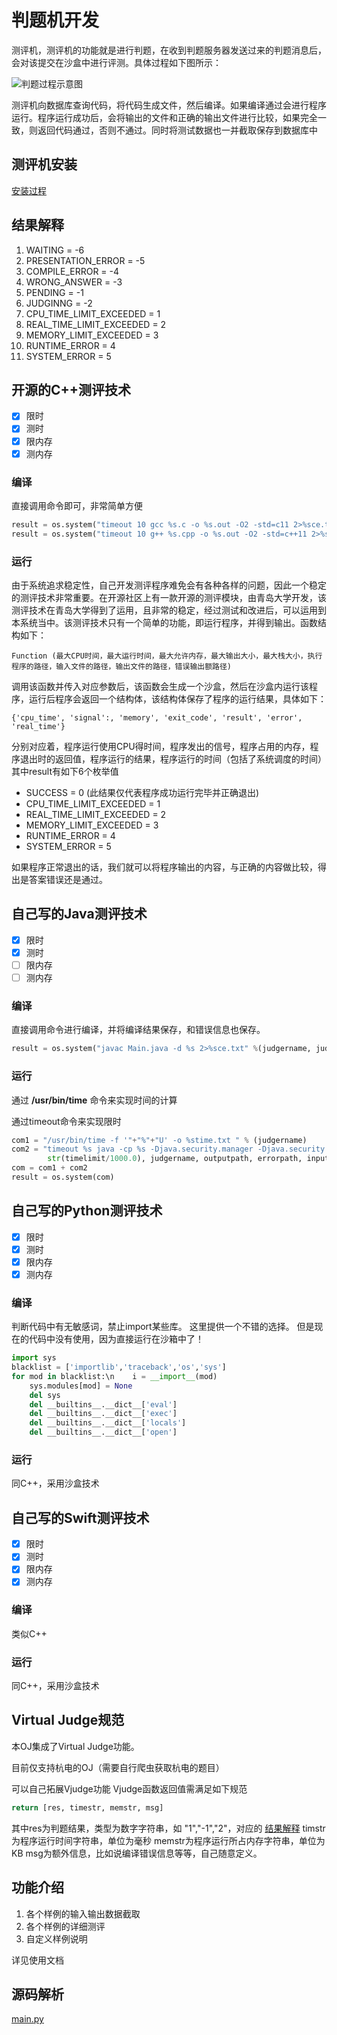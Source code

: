 # 判题机开发

测评机，测评机的功能就是进行判题，在收到判题服务器发送过来的判题消息后，会对该提交在沙盒中进行评测。具体过程如下图所示：

![判题过程示意图](/img/faq/db4.png)

测评机向数据库查询代码，将代码生成文件，然后编译。如果编译通过会进行程序运行。程序运行成功后，会将输出的文件和正确的输出文件进行比较，如果完全一致，则返回代码通过，否则不通过。同时将测试数据也一并截取保存到数据库中

## 测评机安装

[安装过程](https://github.com/Linzecong/LPOJ/blob/master/Judger/README.md)

## 结果解释
1. WAITING = -6
1. PRESENTATION_ERROR = -5
1. COMPILE_ERROR = -4
1. WRONG_ANSWER = -3
1. PENDING = -1
1. JUDGINNG = -2
1. CPU_TIME_LIMIT_EXCEEDED = 1
1. REAL_TIME_LIMIT_EXCEEDED = 2
1. MEMORY_LIMIT_EXCEEDED = 3
1. RUNTIME_ERROR = 4
1. SYSTEM_ERROR = 5

## 开源的C++测评技术

- [x] 限时
- [x] 测时
- [x] 限内存
- [x] 测内存

### 编译

直接调用命令即可，非常简单方便
```py
result = os.system("timeout 10 gcc %s.c -o %s.out -O2 -std=c11 2>%sce.txt" %(judgername, judgername, judgername))
result = os.system("timeout 10 g++ %s.cpp -o %s.out -O2 -std=c++11 2>%sce.txt" %(judgername, judgername, judgername))
```

### 运行
由于系统追求稳定性，自己开发测评程序难免会有各种各样的问题，因此一个稳定的测评技术非常重要。在开源社区上有一款开源的测评模块，由青岛大学开发，该测评技术在青岛大学得到了运用，且非常的稳定，经过测试和改进后，可以运用到本系统当中。该测评技术只有一个简单的功能，即运行程序，并得到输出。函数结构如下：
```
Function (最大CPU时间，最大运行时间，最大允许内存，最大输出大小，最大栈大小，执行程序的路径，输入文件的路径，输出文件的路径，错误输出额路径)
```
调用该函数并传入对应参数后，该函数会生成一个沙盒，然后在沙盒内运行该程序，运行后程序会返回一个结构体，该结构体保存了程序的运行结果，具体如下：
```
{'cpu_time', 'signal':, 'memory', 'exit_code', 'result', 'error', 'real_time'}
```
分别对应着，程序运行使用CPU得时间，程序发出的信号，程序占用的内存，程序退出时的返回值，程序运行的结果，程序运行的时间（包括了系统调度的时间）其中result有如下6个枚举值

+ SUCCESS = 0 (此结果仅代表程序成功运行完毕并正确退出)
+ CPU_TIME_LIMIT_EXCEEDED = 1
+ REAL_TIME_LIMIT_EXCEEDED = 2
+ MEMORY_LIMIT_EXCEEDED = 3
+ RUNTIME_ERROR = 4
+ SYSTEM_ERROR = 5

如果程序正常退出的话，我们就可以将程序输出的内容，与正确的内容做比较，得出是答案错误还是通过。

## 自己写的Java测评技术

- [x] 限时
- [x] 测时
- [ ] 限内存
- [ ] 测内存

### 编译

直接调用命令进行编译，并将编译结果保存，和错误信息也保存。

```py
result = os.system("javac Main.java -d %s 2>%sce.txt" %(judgername, judgername))
```

### 运行

通过 **/usr/bin/time** 命令来实现时间的计算

通过timeout命令来实现限时

```py
com1 = "/usr/bin/time -f '"+"%"+"U' -o %stime.txt " % (judgername)
com2 = "timeout %s java -cp %s -Djava.security.manager -Djava.security.policy==policy -Djava.awt.headless=true Main 1>%s 2>%s<%s" % (
        str(timelimit/1000.0), judgername, outputpath, errorpath, inputpath)
com = com1 + com2
result = os.system(com)
```

## 自己写的Python测评技术

- [x] 限时
- [x] 测时
- [x] 限内存
- [x] 测内存

### 编译

判断代码中有无敏感词，禁止import某些库。
这里提供一个不错的选择。
但是现在的代码中没有使用，因为直接运行在沙箱中了！

```py
import sys
blacklist = ['importlib','traceback','os','sys']
for mod in blacklist:\n    i = __import__(mod)
    sys.modules[mod] = None
    del sys
    del __builtins__.__dict__['eval']
    del __builtins__.__dict__['exec']
    del __builtins__.__dict__['locals']
    del __builtins__.__dict__['open']
```

### 运行

同C++，采用沙盒技术

## 自己写的Swift测评技术

- [x] 限时
- [x] 测时
- [x] 限内存
- [x] 测内存

### 编译

类似C++

### 运行

同C++，采用沙盒技术


## Virtual Judge规范

本OJ集成了Virtual Judge功能。

目前仅支持杭电的OJ（需要自行爬虫获取杭电的题目）


可以自己拓展Vjudge功能
Vjudge函数返回值需满足如下规范
```py
return [res, timestr, memstr, msg]
```

其中res为判题结果，类型为数字字符串，如 "1","-1","2"，对应的 [结果解释](/dev/judger.html#结果解释)
timstr为程序运行时间字符串，单位为毫秒
memstr为程序运行所占内存字符串，单位为KB
msg为额外信息，比如说编译错误信息等等，自己随意定义。

## 功能介绍

1. 各个样例的输入输出数据截取
2. 各个样例的详细测评
3. 自定义样例说明

详见使用文档

## 源码解析

[main.py](https://github.com/Linzecong/LPOJ/blob/master/Judger/main.py)